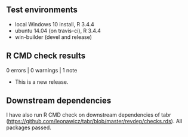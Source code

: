 ## Test environments
* local Windows 10 install, R 3.4.4
* ubuntu 14.04 (on travis-ci), R 3.4.4
* win-builder (devel and release)

## R CMD check results

0 errors | 0 warnings | 1 note

* This is a new release.

## Downstream dependencies
I have also run R CMD check on downstream dependencies of tabr 
(https://github.com/leonawicz/tabr/blob/master/revdep/checks.rds). 
All packages passed.
